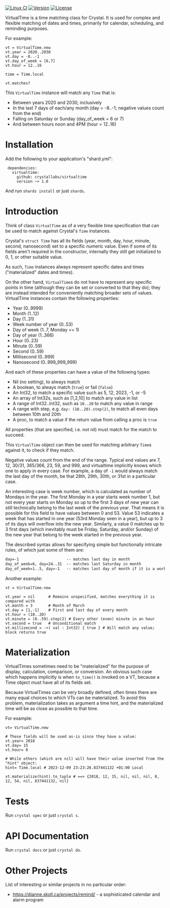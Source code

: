 [![Linux CI](https://github.com/crystallabs/virtualtime/workflows/Linux%20CI/badge.svg)](https://github.com/crystallabs/virtualtime/actions?query=workflow%3A%22Linux+CI%22+event%3Apush+branch%3Amaster)
[![Version](https://img.shields.io/github/tag/crystallabs/virtualtime.svg?maxAge=360)](https://github.com/crystallabs/virtualtime/releases/latest)
[![License](https://img.shields.io/github/license/crystallabs/virtualtime.svg)](https://github.com/crystallabs/virtualtime/blob/master/LICENSE)

VirtualTime is a time matching class for Crystal.
It is used for complex and flexible matching of dates and times, primarily for calendar, scheduling, and reminding purposes.

For example:

```cr
vt = VirtualTime.new
vt.year = 2020..2030
vt.day = -8..-1
vt.day_of_week = [6,7]
vt.hour = 12..16

time = Time.local

vt.matches?
```

This `VirtualTime` instance will match any `Time` that is:

- Between years 2020 and 2030, inclusively
- In the last 7 days of each/any month (day = -8..-1; negative values count from the end)
- Falling on Saturday or Sunday (day_of_week = 6 or 7)
- And between hours noon and 4PM (hour = 12..16)

# Installation

Add the following to your application's "shard.yml":

```
 dependencies:
   virtualtime:
     github: crystallabs/virtualtime
     version ~> 1.0
```

And run `shards install` or just `shards`.

# Introduction

Think of class `VirtualTime` as of a very flexible time specification that can be used to
match against Crystal's `Time` instances.

Crystal's `struct Time` has all its fields (year, month, day, hour, minute, second, nanosecond) set
to a specific numeric value. Even if some of its fields aren't required in the constructor,
internally they still get initialized to 0, 1, or other suitable value.

As such, `Time` instances always represent specific dates and times ("materialized" dates and times).

On the other hand, `VirtualTime`s do not have to represent any specific points in time (although they can
be set or converted to that they do); they are instead intended for conveniently matching broader sets of
values. VirtualTime instances contain the following properties:

- Year (0..9999)
- Month (1..12)
- Day (1..31)
- Week number of year (0..53)
- Day of week (1..7, Monday == 1)
- Day of year (1..366)
- Hour (0..23)
- Minute (0..59)
- Second (0..59)
- Millisecond (0..999)
- Nanosecond (0..999_999_999)

And each of these properties can have a value of the following types:

- Nil (no setting), to always match
- A boolean, to always match (`true`) or fail (`false`)
- An Int32, to match a specific value such as 5, 12, 2023, -1, or -5
- An array of Int32s, such as [1,2,10] to match any value in list
- A range of Int32..Int32, such as `10..20` to match any value in range
- A range with step, e.g. `day: (10..20).step(2)`, to match all even days between 10th and 20th
- A proc, to match a value if the return value from calling a proc is `true`

All properties (that are specified, i.e. not nil) must match for the match to succeed.

This `VirtualTime` object can then be used for matching arbitrary `Time`s against it, to check if
they match.

Negative values count from the end of the range. Typical end values are 7, 12, 30/31, 365/366,
23, 59, and 999, and virtualtime implicitly knows which one to apply in every case. For example,
a day of `-1` would always match the last day of the month, be that 28th, 29th, 30th, or 31st in a
particular case.

An interesting case is week number, which is calculated as number of Mondays in the year.
The first Monday in a year starts week number 1, but not every year starts on Monday so up to
the first 3 days of new year can still technically belong to the last week of the previous year.
That means it
is possible for this field to have values between 0 and 53. Value 53 indicates a week that has
started in one year (53rd Monday seen in a year), but up to 3 of its days will overflow into
the new year. Similarly, a value 0 matches up to 3 first days (which inevitably must be
Friday, Saturday, and/or Sunday) of the new year that belong to the week started in the
previous year.

The described syntax allows for specifying simple but functionally intricate
rules, of which just some of them are:

```txt
day=-1                     -- matches last day in month
day_of_week=6, day=24..31  -- matches last Saturday in month
day_of_week=1..5, day=-1   -- matches last day of month if it is a workday
```

Another example:

```cr
vt = VirtualTime.new

vt.year = nil      # Remains unspecified, matches everything it is compared with
vt.month = 3       # Month of March
vt.day = [1,-1]    # First and last day of every month
vt.hour = (10..20)
vt.minute = (0..59).step(2) # Every other (even) minute in an hour
vt.second = true   # Unconditional match
vt.millisecond = ->( val : Int32) { true } # Will match any value; block returns true
```

# Materialization

VirtualTimes sometimes need to be "materialized" for
the purpose of display, calculation, comparison, or conversion. An obvious such case
which happens implicitly is when `to_time()` is invoked on a VT, because a Time object
must have all of its fields set.

Because VirtualTimes can be very broadly defined, often times there are many equal
choices to which VTs can be materialized. To avoid this problem, materialization takes
as argument a time hint, and the materialized time will be as close as possible to that
time.

For example:

```crystal
vt= VirtualTime.new

# These fields will be used as-is since they have a value:
vt.year= 2018
vt.day= 15
vt.hour= 0

# While others (which are nil) will have their value inserted from the "hint" object:
hint= Time.local # 2023-12-09 23:23:26.837441132 +01:00 Local

vt.materialize(hint).to_tuple # ==> {2018, 12, 15, nil, nil, nil, 0, 12, 54, nil, 837441132, nil}
```

# Tests

Run `crystal spec` or just `crystal s`.

# API Documentation

Run `crystal docs` or just `crystal do`.

# Other Projects

List of interesting or similar projects in no particular order:

- https://dianne.skoll.ca/projects/remind/ - a sophisticated calendar and alarm program
